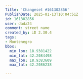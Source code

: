 ```yaml
---
Title: 'Changeset #161302856'
PublishDate: 2025-01-13T10:04:51Z
id: 161302856
user: dada24
comment: street name
created_by: iD 2.30.4
tags:
- Montenegro
bbox:
  min_lon: 18.9381422
  min_lat: 42.2084498
  max_lon: 18.9383609
  max_lat: 42.2086238

---
```

